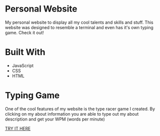 # Personal Website
My personal website to display all my cool talents and skills and stuff. This website was designed to resemble a terminal and even has it's own typing game. Check it out!

# Built With
- JavaScript
- CSS
- HTML

# Typing Game
One of the cool features of my website is the type racer game I created. By clicking on my about information you are able to type out my about description and get
your WPM (words per minute)

[TRY IT HERE](https://www.justinthedev.com/)
